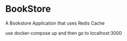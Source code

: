 # BookStore
A Bookstore Application that uses Redis Cache

use docker-compose up
and then go to localhost:3000
